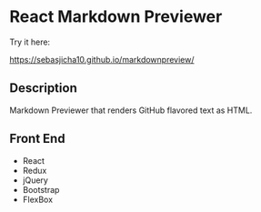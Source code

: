# React Markdown Previewer

Try it here:

https://sebasjicha10.github.io/markdownpreview/

## Description

Markdown Previewer that renders GitHub flavored text as HTML.

## Front End

<ul>
  <li>React</li>
  <li>Redux</li>
  <li>jQuery</li>
  <li>Bootstrap</li>
  <li>FlexBox</li>
</ul>
